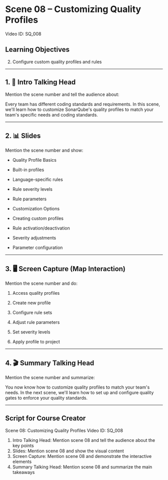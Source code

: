 # Scene 08 – Customizing Quality Profiles
Video ID: SQ_008

## Learning Objectives
2. Configure custom quality profiles and rules

---

## 1. 🎥 Intro Talking Head
Mention the scene number and tell the audience about:

Every team has different coding standards and requirements. In this scene, we'll learn how to customize SonarQube's quality profiles to match your team's specific needs and coding standards.

---

## 2. 📊 Slides
Mention the scene number and show:

- Quality Profile Basics

- Built-in profiles

- Language-specific rules

- Rule severity levels

- Rule parameters

- Customization Options

- Creating custom profiles

- Rule activation/deactivation

- Severity adjustments

- Parameter configuration

---

## 3. 🖥️ Screen Capture (Map Interaction)
Mention the scene number and do:

1. Access quality profiles

2. Create new profile

3. Configure rule sets

4. Adjust rule parameters

5. Set severity levels

6. Apply profile to project

---

## 4. 🎬 Summary Talking Head
Mention the scene number and summarize:

You now know how to customize quality profiles to match your team's needs. In the next scene, we'll learn how to set up and configure quality gates to enforce your quality standards.

---

## Script for Course Creator
Scene 08: Customizing Quality Profiles
Video ID: SQ_008

1. Intro Talking Head: Mention scene 08 and tell the audience about the key points
2. Slides: Mention scene 08 and show the visual content
3. Screen Capture: Mention scene 08 and demonstrate the interactive elements
4. Summary Talking Head: Mention scene 08 and summarize the main takeaways
